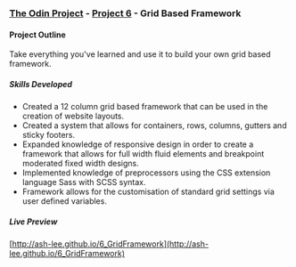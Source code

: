 ### [The Odin Project](http://www.theodinproject.com/) - [Project 6](http://www.theodinproject.com/html5-and-css3/design-your-own-grid-based-framework) - Grid Based Framework

#### Project Outline
Take everything you've learned and use it to build your own grid based framework.

##### Skills Developed
<ul>
    <li>Created a 12 column grid based framework that can be used in the creation of website layouts.</li>
    <li>Created a system that allows for containers, rows, columns, gutters and sticky footers.</li>
    <li>Expanded knowledge of responsive design in order to create a framework that allows for full width fluid elements and breakpoint moderated fixed width designs.</li>
    <li>Implemented knowledge of preprocessors using the CSS extension language Sass with SCSS syntax.</li> 
    <li>Framework allows for the customisation of standard grid settings via user defined variables.</li>
</ul>

##### Live Preview
[http://ash-lee.github.io/6_GridFramework](http://ash-lee.github.io/6_GridFramework)